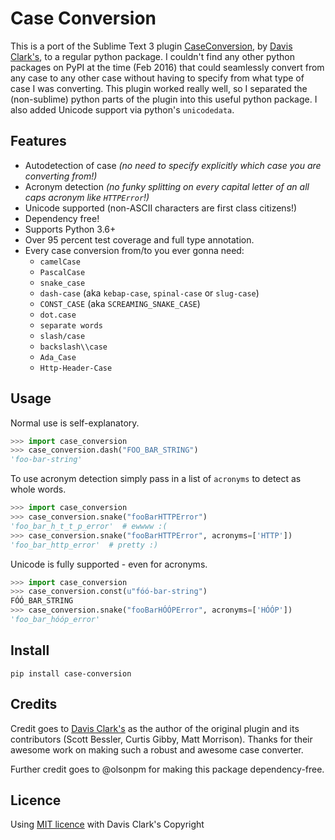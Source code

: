 # Case Conversion

This is a port of the Sublime Text 3 plugin [CaseConversion](https://github.com/jdc0589/CaseConversion), by [Davis Clark's](https://github.com/jdc0589), to a regular python package. I couldn't find any other python packages on PyPI at the time (Feb 2016) that could seamlessly convert from any case to any other case without having to specify from what type of case I was converting. This plugin worked really well, so I separated the (non-sublime) python parts of the plugin into this useful python package. I also added Unicode support via python's `unicodedata`. 

## Features

- Autodetection of case *(no need to specify explicitly which case you are converting from!)*
- Acronym detection *(no funky splitting on every capital letter of an all caps acronym like `HTTPError`!)*
- Unicode supported (non-ASCII characters are first class citizens!)
- Dependency free!
- Supports Python 3.6+
- Over 95 percent test coverage and full type annotation.
- Every case conversion from/to you ever gonna need:
  - `camelCase`
  - `PascalCase`
  - `snake_case`
  - `dash-case` (aka `kebap-case`, `spinal-case`  or `slug-case`)
  - `CONST_CASE` (aka `SCREAMING_SNAKE_CASE`)
  - `dot.case`
  - `separate words`
  - `slash/case`
  - `backslash\\case`
  - `Ada_Case`
  - `Http-Header-Case`

## Usage

Normal use is self-explanatory.

```python
>>> import case_conversion
>>> case_conversion.dash("FOO_BAR_STRING")
'foo-bar-string'
```

To use acronym detection simply pass in a list of `acronyms` to detect as whole words.

```python
>>> import case_conversion
>>> case_conversion.snake("fooBarHTTPError")
'foo_bar_h_t_t_p_error'  # ewwww :(
>>> case_conversion.snake("fooBarHTTPError", acronyms=['HTTP'])
'foo_bar_http_error'  # pretty :)
```

Unicode is fully supported - even for acronyms.

```python
>>> import case_conversion
>>> case_conversion.const(u"fóó-bar-string")
FÓÓ_BAR_STRING
>>> case_conversion.snake("fooBarHÓÓPError", acronyms=['HÓÓP'])
'foo_bar_hóóp_error'
```



## Install

```
pip install case-conversion
```



## Credits

Credit goes to [Davis Clark's](https://github.com/jdc0589) as the author of the original plugin and its contributors (Scott Bessler, Curtis Gibby, Matt Morrison). Thanks for their awesome work on making such a robust and awesome case converter.

Further credit goes to @olsonpm for making this package dependency-free.



## Licence

Using [MIT licence](LICENSE.txt) with Davis Clark's Copyright
